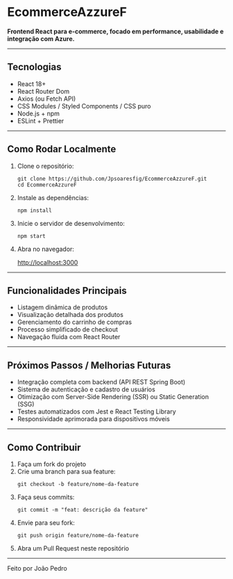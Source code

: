 <h1>EcommerceAzzureF</h1>

  <p><strong>Frontend React para e-commerce, focado em performance, usabilidade e integração com Azure.</strong></p>

  <hr />

  <h2>Tecnologias</h2>
  <ul>
    <li>React 18+</li>
    <li>React Router Dom</li>
    <li>Axios (ou Fetch API)</li>
    <li>CSS Modules / Styled Components / CSS puro</li>
    <li>Node.js + npm</li>
    <li>ESLint + Prettier</li>
  </ul>

  <hr />

  <h2>Como Rodar Localmente</h2>
  <ol>
    <li>Clone o repositório:
      <pre><code>git clone https://github.com/Jpsoaresfig/EcommerceAzzureF.git
cd EcommerceAzzureF</code></pre>
    </li>
    <li>Instale as dependências:
      <pre><code>npm install</code></pre>
    </li>
    <li>Inicie o servidor de desenvolvimento:
      <pre><code>npm start</code></pre>
    </li>
    <li>Abra no navegador:
      <p><a href="http://localhost:3000" target="_blank" rel="noopener noreferrer">http://localhost:3000</a></p>
    </li>
  </ol>

  <hr />

  <h2>Funcionalidades Principais</h2>
  <ul>
    <li>Listagem dinâmica de produtos</li>
    <li>Visualização detalhada dos produtos</li>
    <li>Gerenciamento do carrinho de compras</li>
    <li>Processo simplificado de checkout</li>
    <li>Navegação fluida com React Router</li>
  </ul>

  <hr />

  <h2>Próximos Passos / Melhorias Futuras</h2>
  <ul>
    <li>Integração completa com backend (API REST Spring Boot)</li>
    <li>Sistema de autenticação e cadastro de usuários</li>
    <li>Otimização com Server-Side Rendering (SSR) ou Static Generation (SSG)</li>
    <li>Testes automatizados com Jest e React Testing Library</li>
    <li>Responsividade aprimorada para dispositivos móveis</li>
  </ul>

  <hr />

  <h2>Como Contribuir</h2>
  <ol>
    <li>Faça um fork do projeto</li>
    <li>Crie uma branch para sua feature:
      <pre><code>git checkout -b feature/nome-da-feature</code></pre>
    </li>
    <li>Faça seus commits:
      <pre><code>git commit -m "feat: descrição da feature"</code></pre>
    </li>
    <li>Envie para seu fork:
      <pre><code>git push origin feature/nome-da-feature</code></pre>
    </li>
    <li>Abra um Pull Request neste repositório</li>
  </ol>

  <hr />

  <p class="center">Feito por João Pedro</p>

</body>
</html>

